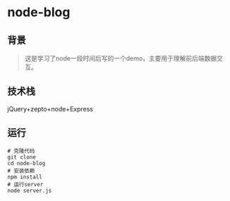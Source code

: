 # node-blog

## 背景
>这是学习了node一段时间后写的一个demo，主要用于理解前后端数据交互。
## 技术栈
jQuery+zepto+node+Express
## 运行
```
# 克隆代码
git clone
cd node-blog
# 安装依赖
npm install
# 运行server
node server.js
```
